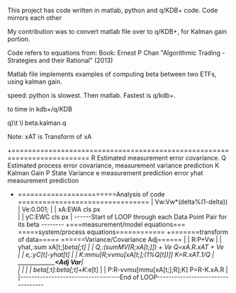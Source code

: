 This project has code written in matlab, python and q/KDB+ code.  Code mirrors each other 

My contribution was to convert matlab file over to q/KDB+, for Kalman gain portion.

Code refers to equations from:
Book: Ernest P Chan "Algorithmic Trading - Strategies and their Rational" (2013)

Matlab file implements examples of computing beta between two ETFs, using kalman gain. 

speed:  python is slowest.  Then matlab.  Fastest is q/kdb+.  

to time in kdb+/q/KDB

q)\t \l beta.kalman.q

Note: xAT is Transform of xA

+=========================================================================
R  Estimated measurement error covariance. 
Q  Estimated process error covariance, measurement variance prediction
K  Kalman Gain
P  State Variance
e  measurement prediction error
yhat measurement prediction
+ ========================Analysis of code ================================
|													Vw:Vw*(delta%(1-delta))
|													Ve:0.001;
|		| xA:EWA cls px								
|		| yC:EWC cls px
|		------Start of LOOP through each Data Point Pair for its beta --------
+===measurement/model equations===     =====system/process equations============ 
+=======transform of data=====          ======Variance/Covariance Adj======
|											| R:P+Vw
|	    | yhat,:sum xA[t;]*beta[;t]
|											| Q,:(sumMV[R;xA[t;]]) + Ve	       Q=xA.R.xAT + Ve	
|		| e,:yC[t]-yhat[t]
|											| K:mmu[R;vvmu[xA[t;];(1%Q[t])]]   K=R.xAT.1/Q
|				 _______________<_Adj Var___|				
|			     |
|	    | beta[;t]:beta[;t]+K*\:e[t]
|											| P:R-vvmu[mmu[xA[t;];R];K]  		P=R-K.xA.R
|													
|-----------------------------------End of LOOP----------------------------------
													
					